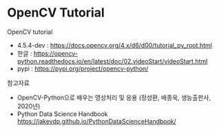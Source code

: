 # OpenCV Tutorial

OpenCV tutorial
- 4.5.4-dev : https://docs.opencv.org/4.x/d6/d00/tutorial_py_root.html 
- 한글 : https://opencv-python.readthedocs.io/en/latest/doc/02.videoStart/videoStart.html 
- pypi : https://pypi.org/project/opencv-python/ 

참고자료
- OpenCV-Python으로 배우는 영상처리 및 응용 (정성환, 배종욱, 생능출판사, 2020년)
- Python Data Science Handbook
	https://jakevdp.github.io/PythonDataScienceHandbook/
